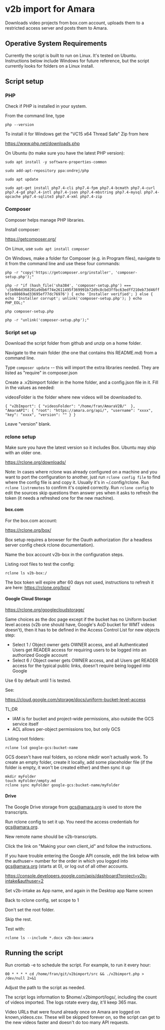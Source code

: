 # v2b import for Amara

Downloads video projects from box.com account, uploads them to a restricted access server and posts them to Amara.

## Operative System Requirements

Currently the script is built to run on Linux. It's tested on Ubuntu. Instructions below include Windows for future reference, but the script currently looks for folders on a Linux install.

## Script setup

### PHP

Check if PHP is installed in your system.

From the command line, type

`php --version`

To install it for Windows get the "VC15 x64 Thread Safe" Zip from here

https://www.php.net/downloads.php

On Ubuntu (to make sure you have the latest PHP version):

`sudo apt install -y software-properties-common`

`sudo add-apt-repository ppa:ondrej/php`

`sudo apt update`

`sudo apt-get install php7.4-cli php7.4-fpm php7.4-bcmath php7.4-curl php7.4-gd php7.4-intl php7.4-json php7.4-mbstring php7.4-mysql php7.4-opcache php7.4-sqlite3 php7.4-xml php7.4-zip`

### Composer

Composer helps manage PHP libraries.

Install composer:

https://getcomposer.org/

On Linux, use `sudo apt install composer`

On Windows, make a folder for Composer (e.g. in Program files), navigate to it from the command line and use these four commands:

`php -r "copy('https://getcomposer.org/installer', 'composer-setup.php');"`

`php -r "if (hash_file('sha384', 'composer-setup.php') === 'c5b9b6d368201a9db6f74e2611495f369991b72d9c8cbd3ffbc63edff210eb73d46ffbfce88669ad33695ef77dc76976') { echo 'Installer verified'; } else { echo 'Installer corrupt'; unlink('composer-setup.php'); } echo PHP_EOL;"`

`php composer-setup.php`

`php -r "unlink('composer-setup.php');"`

### Script set up

Download the script folder from github and unzip on a home folder.

Navigate to the main folder (the one that contains this README.md) from a command line.

Type `composer update` -- this will import the extra libraries needed. They are listed as "require" in composer.json

Create a .v2bimport folder in the home folder, and a config.json file in it. Fill in the values as needed:

videosFolder is the folder where new videos will be downloaded to.

`{
    "v2bImport": {
        "videosFolder": "/home/fran/AmaraV2B/" 
    },
    "AmaraAPI": {
        "root": "https://amara.org/api/",
        "username": "xxxx",
        "key": "xxxx",
        "version": ""
    }
}`

Leave "version" blank.

### rclone setup

Make sure you have the latest version so it includes Box. Ubuntu may ship with an older one.

https://rclone.org/downloads/

Note: In cases where rclone was already configured on a machine and you want to port the configuration to another, just run `rclone config file` to find where the config file is and copy it. Usually it's in ~/.config/rclone. Run `rclone listremotes` to confirm it's copied correctly. Run `rclone config` to edit the sources skip questions then answer yes when it asks to refresh the token (it needs a refreshed one for the new machine). 

#### box.com

For the box.com account:

https://rclone.org/box/

Box setup requires a browser for the Oauth authorization (for a headless server config check rclone documentation).

Name the box account v2b-box in the configuration steps.

Listing root files to test the config:

`rclone ls v2b-box:/`

The box token will expire after 60 days not used, instructions to refresh it are here: https://rclone.org/box/

#### Google Cloud Storage

https://rclone.org/googlecloudstorage/

Same choices as the doc page except if the bucket has no Uniform bucket level access (v2b one should have, Google's AoD bucket for WMT videos doesn't), then it has to be defined in the Access Control List for new objects step:

* Select 1 / Object owner gets OWNER access, and all Authenticated Users get READER access for requiring users to be logged into an authorized Google account
* Select 6 / Object owner gets OWNER access, and all Users get READER access for the typical public links, doesn't require being logged into Google

Use 6 by default until 1 is tested.

See:

https://cloud.google.com/storage/docs/uniform-bucket-level-access

TL;DR

* IAM is for bucket and project-wide permissions, also outside the GCS service itself
* ACL allows per-object permissions too, but only GCS

Listing root folders:

`rclone lsd google-gcs:bucket-name`

GCS doesn't have real folders, so rclone mkdir won't actually work. To create an empty folder, create it locally, add some placeholder file (if the folder is empty, it won't be created either) and then sync it up

```
mkdir myFolder
touch myFolder/empty.md
rclone sync myFolder google-gcs:bucket-name/myFolder
```

#### Drive

The Google Drive storage from gcs@amara.org is used to store the transcripts. 

Run rclone config to set it up. You need the access credentials for gcs@amara.org.

New remote name should be v2b-transcripts.

Click the link on "Making your own client_id" and follow the instructions.

If you have trouble entering the Google API console, edit the link below with the authuser= number for the order in which you logged into gcs@amara.org (starts at 0), or log out of all other accounts.

https://console.developers.google.com/apis/dashboard?project=v2b-intake&authuser=2

Set v2b-intake as App name, and again in the Desktop app Name screen

Back to rclone config, set scope to 1

Don't set the root folder.

Skip the rest.

Test with:

`rclone ls --include *.docx v2b-box:amara`

## Running the script

Run crontab -e to schedule the script. For example, to run it every hour:

`00 * * * * cd /home/fran/git/v2bimport/src && ./v2bimport.php > /dev/null 2>&1`

Adjust the path to the script as needed.

The script logs information to $home/.v2bimport/logs/, including the count of videos imported. The logs rotate every day, it'll keep 365 max.

Video URLs that were found already once on Amara are logged on known_videos.csv. These will be skipped forever on, so the script can get to the new videos faster and doesn't do too many API requests.